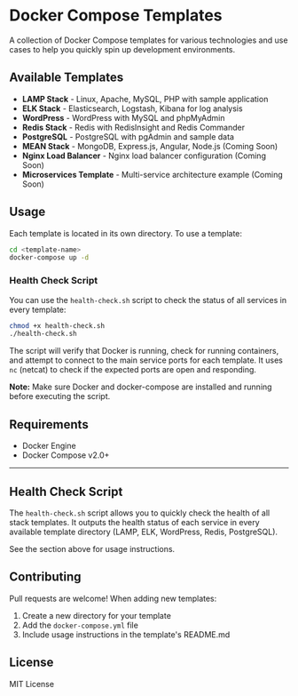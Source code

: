 # Docker Compose Templates

A collection of Docker Compose templates for various technologies and use cases to help you quickly spin up development environments.

## Available Templates

- **LAMP Stack** - Linux, Apache, MySQL, PHP with sample application
- **ELK Stack** - Elasticsearch, Logstash, Kibana for log analysis
- **WordPress** - WordPress with MySQL and phpMyAdmin
- **Redis Stack** - Redis with RedisInsight and Redis Commander
- **PostgreSQL** - PostgreSQL with pgAdmin and sample data
- **MEAN Stack** - MongoDB, Express.js, Angular, Node.js (Coming Soon)
- **Nginx Load Balancer** - Nginx load balancer configuration (Coming Soon)
- **Microservices Template** - Multi-service architecture example (Coming Soon)

## Usage


Each template is located in its own directory. To use a template:

```bash
cd <template-name>
docker-compose up -d
```

### Health Check Script

You can use the `health-check.sh` script to check the status of all services in every template:

```bash
chmod +x health-check.sh
./health-check.sh
```

The script will verify that Docker is running, check for running containers, and attempt to connect to the main service ports for each template. It uses `nc` (netcat) to check if the expected ports are open and responding.

**Note:** Make sure Docker and docker-compose are installed and running before executing the script.

## Requirements

- Docker Engine
- Docker Compose v2.0+

---

## Health Check Script

The `health-check.sh` script allows you to quickly check the health of all stack templates. It outputs the health status of each service in every available template directory (LAMP, ELK, WordPress, Redis, PostgreSQL).

See the section above for usage instructions.

## Contributing

Pull requests are welcome! When adding new templates:
1. Create a new directory for your template
2. Add the `docker-compose.yml` file
3. Include usage instructions in the template's README.md

## License

MIT License
